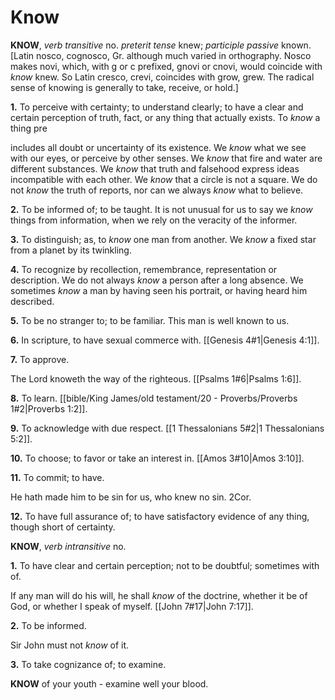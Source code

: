 # Know

**KNOW**, _verb transitive_ no. _preterit tense_ knew; _participle passive_ known. \[Latin nosco, cognosco, Gr. although much varied in orthography. Nosco makes novi, which, with g or c prefixed, gnovi or cnovi, would coincide with _know_ knew. So Latin cresco, crevi, coincides with grow, grew. The radical sense of knowing is generally to take, receive, or hold.\]

**1.** To perceive with certainty; to understand clearly; to have a clear and certain perception of truth, fact, or any thing that actually exists. To _know_ a thing pre

includes all doubt or uncertainty of its existence. We _know_ what we see with our eyes, or perceive by other senses. We _know_ that fire and water are different substances. We _know_ that truth and falsehood express ideas incompatible with each other. We _know_ that a circle is not a square. We do not _know_ the truth of reports, nor can we always _know_ what to believe.

**2.** To be informed of; to be taught. It is not unusual for us to say we _know_ things from information, when we rely on the veracity of the informer.

**3.** To distinguish; as, to _know_ one man from another. We _know_ a fixed star from a planet by its twinkling.

**4.** To recognize by recollection, remembrance, representation or description. We do not always _know_ a person after a long absence. We sometimes _know_ a man by having seen his portrait, or having heard him described.

**5.** To be no stranger to; to be familiar. This man is well known to us.

**6.** In scripture, to have sexual commerce with. [[Genesis 4#1|Genesis 4:1]].

**7.** To approve.

The Lord knoweth the way of the righteous. [[Psalms 1#6|Psalms 1:6]].

**8.** To learn. [[bible/King James/old testament/20 - Proverbs/Proverbs 1#2|Proverbs 1:2]].

**9.** To acknowledge with due respect. [[1 Thessalonians 5#2|1 Thessalonians 5:2]].

**10.** To choose; to favor or take an interest in. [[Amos 3#10|Amos 3:10]].

**11.** To commit; to have.

He hath made him to be sin for us, who knew no sin. 2Cor.

**12.** To have full assurance of; to have satisfactory evidence of any thing, though short of certainty.

**KNOW**, _verb intransitive_ no.

**1.** To have clear and certain perception; not to be doubtful; sometimes with of.

If any man will do his will, he shall _know_ of the doctrine, whether it be of God, or whether I speak of myself. [[John 7#17|John 7:17]].

**2.** To be informed.

Sir John must not _know_ of it.

**3.** To take cognizance of; to examine.

**KNOW** of your youth - examine well your blood.